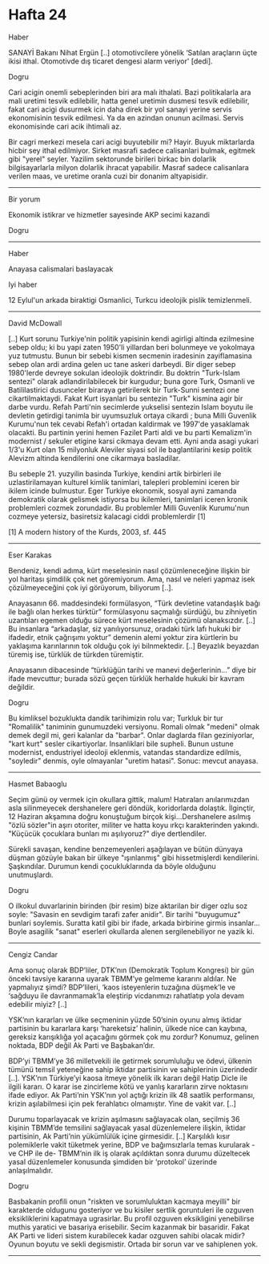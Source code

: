 # Hafta 24

Haber

SANAYİ Bakanı Nihat Ergün [..] otomotivcilere yönelik ‘Satılan
araçların üçte ikisi ithal. Otomotivde dış ticaret dengesi alarm
veriyor' [dedi].

Dogru

Cari acigin onemli sebeplerinden biri ara malı ithalati. Bazi
politikalarla ara mali uretimi tesvik edilebilir, hatta genel uretimin
dusmesi tesvik edilebilir, fakat cari acigi dusurmek icin daha direk
bir yol sanayi yerine servis ekonomisinin tesvik edilmesi. Ya da en
azindan onunun acilmasi. Servis ekonomisinde cari acik ihtimali az.

Bir cagri merkezi mesela cari acigi buyutebilir mi? Hayir. Buyuk
miktarlarda hicbir sey ithal edilmiyor. Sirket masrafi sadece
calisanlari bulmak, egitmek gibi "yerel" seyler. Yazilim sektorunde
birileri birkac bin dolarlik bilgisayarlarla milyon dolarlik ihracat
yapabilir. Masraf sadece calisanlara verilen maas, ve uretime oranla
cuzi bir donanim altyapisidir.

---

Bir yorum

Ekonomik istikrar ve hizmetler sayesinde AKP secimi kazandi

Dogru

---

Haber

Anayasa calismalari baslayacak

Iyi haber

12 Eylul'un arkada biraktigi Osmanlici, Turkcu ideolojik pislik
temizlenmeli.

---

David McDowall

[..] Kurt sorunu Turkiye'nin politik yapisinin kendi agirligi altinda
ezilmesine sebep oldu; ki bu yapi zaten 1950'li yillardan beri
bolunmeye ve yokolmaya yuz tutmustu. Bunun bir sebebi kismen secmenin
iradesinin zayiflamasina sebep olan ardi ardina gelen uc tane askeri
darbeydi. Bir diger sebep 1980'lerde devreye sokulan ideolojik
doktrindir. Bu doktrin "Turk-Islam sentezi" olarak adlandirilabilecek
bir kurgudur; buna gore Turk, Osmanli ve Batililastirici dusunceler
biraraya getirilerek bir Turk-Sunni sentezi one
cikartilmaktaydi. Fakat Kurt isyanlari bu sentezin "Turk" kismina agir
bir darbe vurdu. Refah Parti'nin secimlerde yukselisi sentezin Islam
boyutu ile devletin getirdigi tanimla bir uyumsuzluk ortaya cikardi ;
buna Milli Guvenlik Kurumu'nun tek cevabi Refah'i ortadan kaldirmak ve
1997'de yasaklamak olacakti. Bu partinin yerini hemen Fazilet Parti
aldi ve bu parti Kemalizm'in modernist / sekuler etigine karsi cikmaya
devam etti. Ayni anda asagi yukari 1/3'u Kurt olan 15 milyonluk
Aleviler siyasi sol ile baglantilarini kesip politik Alevizm altinda
kendilerini one cikarmaya basladilar.

Bu sebeple 21. yuzyilin basinda Turkiye, kendini artik birbirleri ile
uzlastirilamayan kulturel kimlik tanimlari, talepleri problemini
iceren bir ikilem icinde bulmustur. Eger Turkiye ekonomik, sosyal ayni
zamanda demokratik olarak gelismek istiyorsa bu ikilemleri, tanimlari
iceren kronik problemleri cozmek zorundadir. Bu problemler Milli
Guvenlik Kurumu'nun cozmeye yetersiz, basiretsiz kalacagi ciddi
problemlerdir [1]

[1] A modern history of the Kurds, 2003, sf. 445

---

Eser Karakas

Bendeniz, kendi adıma, kürt meselesinin nasıl çözümleneceğine ilişkin
bir yol haritası şimdilik çok net göremiyorum. Ama, nasıl ve neleri
yapmaz isek çözülmeyeceğini çok iyi görüyorum, biliyorum [..].

Anayasanın 66. maddesindeki formülasyon, “Türk devletine vatandaşlık
bağı ile bağlı olan herkes türktür” formülasyonu saçmalığı sürdüğü, bu
zihniyetin uzantıları egemen olduğu sürece kürt meselesinin çözümü
olanaksızdır. [..] Bu insanlara “arkadaşlar, siz yanılıyorsunuz,
oradaki türk lafı hukuki bir ifadedir, etnik çağrışımı yoktur” demenin
alemi yoktur zira kürtlerin bu yaklaşıma karınlarının tok olduğu çok
iyi bilnmektedir. [..] Beyazlık beyazdan türemiş ise, türklük de
türkden türemiştir.

Anayasanın dibacesinde “türklüğün tarihi ve manevi değerlerinin...”
diye bir ifade mevcuttur; burada sözü geçen türklük herhalde hukuki
bir kavram değildir.

Dogru

Bu kimliksel bozuklukta dandik tarihimizin rolu var; Turkluk bir tur
"Romalilik" taniminin gunumuzdeki versiyonu. Romali olmak "medeni"
olmak demek degil mi, geri kalanlar da "barbar". Onlar daglarda filan
geziniyorlar, "kart kurt" sesler cikartiyorlar. Insanliklari bile
supheli. Bunun ustune modernist, endustriyel ideoloji eklenmis,
vatandas standardize edilmis, "soyledir" denmis, oyle olmayanlar
"uretim hatasi". Sonuc: mevcut anayasa.

---

Hasmet Babaoglu

Seçim günü oy vermek için okullara gittik, malum! Hatıraları
anılarımızdan asla silinmeyecek dershanelere geri döndük, koridorlarda
dolaştık. İlginçtir, 12 Haziran akşamına doğru konuştuğum birçok
kişi...Dershanelere asılmış "özlü sözler"in aşırı otoriter, militer ve
hatta koyu ırkçı karakterinden yakındı. "Küçücük çocuklara bunları mı
aşılıyoruz?" diye dertlendiler.

Sürekli savaşan, kendine benzemeyenleri aşağılayan ve bütün dünyaya
düşman gözüyle bakan bir ülkeye "ışınlanmış" gibi hissetmişlerdi
kendilerini. Şaşkındılar. Durumun kendi çocukluklarında da böyle
olduğunu unutmuşlardı.

Dogru

O ilkokul duvarlarinin birinden (bir resim) bize aktarilan bir diger
ozlu soz soyle: "Savasin en sevdigim tarafi zafer anidir". Bir tarihi
"buyugumuz" bunlari soylemis. Suratta katil gibi bir ifade, arkada
birbirine girmis insanlar... Boyle asagilik "sanat" eserleri okullarda
alenen sergilenebiliyor ne yazik ki.

---

Cengiz Candar

Ama sonuç olarak BDP’liler, DTK’nın (Demokratik Toplum Kongresi) bir
gün önceki tavsiye kararına uyarak TBMM’ye gelmeme kararını
aldılar. Ne yapmalıyız şimdi? BDP’lileri, ‘kaos isteyenlerin tuzağına
düşmek’le ve ‘sağduyu ile davranmamak’la eleştirip vicdanımızı
rahatlatıp yola devam edebilir miyiz? [..]

YSK’nın kararları ve ülke seçmeninin yüzde 50’sinin oyunu almış
iktidar partisinin bu kararlara karşı ‘hareketsiz’ halinin, ülkede
nice can kaybına, gereksiz karışıklığa yol açacağını görmek çok mu
zordur? Konumuz, gelinen noktada, BDP değil Ak Parti ve Başbakan’dır.

BDP’yi TBMM’ye 36 milletvekili ile getirmek sorumluluğu ve ödevi,
ülkenin tümünü temsil yeteneğine sahip iktidar partisinin ve
sahiplerinin üzerindedir [..]. YSK’nın Türkiye’yi kaosa itmeye yönelik
ilk kararı değil Hatip Dicle ile ilgili kararı. O karar ise zincirleme
kötü ve yanlış kararların zirve noktasını ifade ediyor. Ak Parti’nin
YSK’nın yol açtığı krizin ilk 48 saatlik performansı, krizin
aşılabilmesi için pek ferahlatıcı olmamıştır. Yine de vakit var. [..]

Durumu toparlayacak ve krizin aşılmasını sağlayacak olan, seçilmiş 36
kişinin TBMM’de temsilini sağlayacak yasal düzenlemelere ilişkin,
iktidar partisinin, Ak Parti’nin yükümlülük içine girmesidir. [..]
Karşılıklı kısır polemiklerle vakit tüketmek yerine, BDP ve
bağımsızlarla temas kurularak -ve CHP ile de- TBMM’nin ilk iş olarak
açıldıktan sonra durumu düzeltecek yasal düzenlemeler konusunda
şimdiden bir ‘protokol’ üzerinde anlaşılmalıdır.

Dogru

Basbakanin profili onun "riskten ve sorumluluktan kacmaya meyilli" bir
karakterde oldugunu gosteriyor ve bu kisiler sertlik goruntuleri ile
ozguven eksikliklerini kapatmaya ugrasirlar. Bu profil ozguven
eksikligini yenebilirse muthis yaratici ve basariya erisebilir. Secim
kazanmak bir basaridir. Fakat AK Parti ve lideri sistem kurabilecek
kadar ozguven sahibi olacak midir? Oyunun boyutu ve sekli
degismistir. Ortada bir sorun var ve sahiplenen yok.

---
